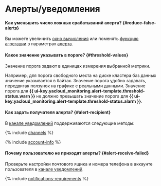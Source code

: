 # Алерты/уведомления

#### Как уменьшить число ложных срабатываний алерта? {#reduce-false-alerts}

Вы можете увеличить [окно вычисления](../../monitoring/concepts/alerting.md#evaluation-window) или поменять [функцию агрегации](../../monitoring/concepts/alerting.md#aggregation) в параметрах [алерта](../../monitoring/concepts/alerting.md#alert).

#### Какое значение указывать в пороге? {#threshold-values}

Значение порога задают в единицах измерения выбранной метрики.

Например, для порога свободного места на диске кластера баз данных значение указывается в байтах. Значение порога удобно задавать, передвигая ползунок на графике с реальными данными. Значение порога для **{{ ui-key.yacloud_monitoring.alert-template.threshold-status.warn }}** не должно превышать значение порога для **{{ ui-key.yacloud_monitoring.alert-template.threshold-status.alarm }}**.

#### Как задать получателя алерта? {#alert-recipient}

В [канале уведомлений](../../monitoring/concepts/alerting/notification-channel.md) поддерживаются следующие методы:

{% include [channels](../../_includes/monitoring/channels.md) %}

{% include [account-info](../../_includes/monitoring/account-info.md) %}

#### Почему пользователю не приходят алерты? {#alert-receive-failed}

Проверьте настройки почтового ящика и номера телефона в аккаунте пользователя в [канале уведомлений](../../monitoring/concepts/alerting.md#channel-parameters).

{% include [notifications-requirements](../../_includes/monitoring/notifications-requirements.md) %}